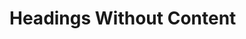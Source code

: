 # Headings Without Content

<!-- markdownlint-disable single-title heading-style -->
<!-- markdownlint-disable no-duplicate-heading no-trailing-spaces -->

#

# 

#  

#   

##

## 

##  

##   
